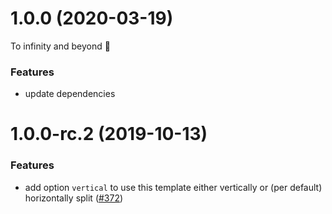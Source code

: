<a name="1.0.0"></a>

# 1.0.0 (2020-03-19)

To infinity and beyond 🚀

### Features

- update dependencies

<a name="1.0.0-rc.2"></a>

# 1.0.0-rc.2 (2019-10-13)

### Features

- add option `vertical` to use this template either vertically or (per default) horizontally split ([#372](https://github.com/deckgo/deckdeckgo/issues/372))
